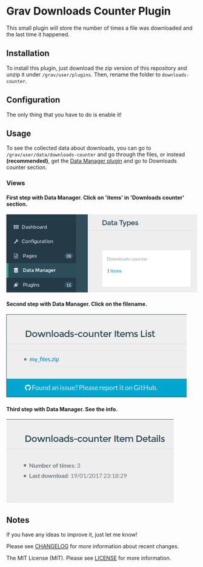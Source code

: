 # Grav Downloads Counter Plugin

This small plugin will store the number of times a file was downloaded and the last time it happened.

## Installation

To install this plugin, just download the zip version of this repository and unzip it under `/grav/user/plugins`. Then, rename the folder to `downloads-counter`.

## Configuration

The only thing that you have to do is enable it!

## Usage

To see the collected data about downloads, you can go to `/grav/user/data/downloads-counter` and go through the files, or instead **(recommended)**, get the [Data Manager plugin](https://github.com/getgrav/grav-plugin-data-manager) and go to Downloads counter section.

### Views
#### First step with Data Manager. Click on 'items' in 'Downloads counter' section.
![Image of Yaktocat](/assets/1.png)

#### Second step with Data Manager. Click on the filename.
![Image of Yaktocat](/assets/2.png)

#### Third step with Data Manager. See the info.
![Image of Yaktocat](/assets/3.png)

## Notes
If you have any ideas to improve it, just let me know!

Please see [CHANGELOG](CHANGELOG.md) for more information about recent changes.

The MIT License (MIT). Please see [LICENSE](LICENSE) for more information.

